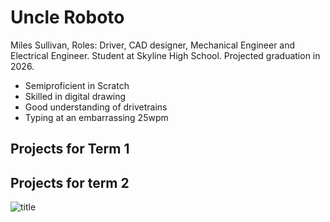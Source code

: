 # Uncle Roboto
Miles Sullivan, Roles: Driver, CAD designer, Mechanical Engineer and Electrical Engineer.
Student at Skyline High School. Projected graduation in 2026.

* Semiproficient in Scratch
* Skilled in digital drawing
* Good understanding of drivetrains
* Typing at an embarrassing 25wpm

## Projects for Term 1

## Projects for term 2

![title](https://www.freerideworldtour.com/images/rider-placeholder.jpg)
